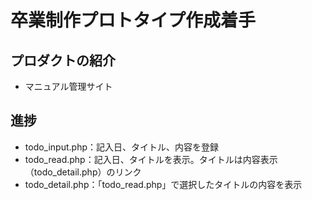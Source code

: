 # 卒業制作プロトタイプ作成着手

## プロダクトの紹介

- マニュアル管理サイト

## 進捗
- todo_input.php：記入日、タイトル、内容を登録
- todo_read.php：記入日、タイトルを表示。タイトルは内容表示（todo_detail.php）のリンク
- todo_detail.php：「todo_read.php」で選択したタイトルの内容を表示

